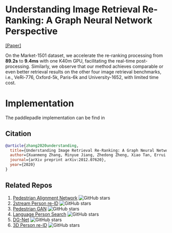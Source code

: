# Understanding Image Retrieval Re-Ranking: A Graph Neural Network Perspective

[[Paper]](https://arxiv.org/abs/2012.07620v2)

On the Market-1501 dataset, we accelerate the re-ranking processing from **89.2s** to **9.4ms** with one K40m GPU, facilitating the real-time post-processing. 
Similarly, we observe that our method achieves comparable or even better retrieval results on the other four image retrieval benchmarks, 
i.e., VeRi-776, Oxford-5k, Paris-6k and University-1652, with limited time cost.

# Implementation
The paddlepadle implementation can be find in 

## Citation
```bibtex
@article{zhang2020understanding,
  title={Understanding Image Retrieval Re-Ranking: A Graph Neural Network Perspective},
  author={Xuanmeng Zhang, Minyue Jiang, Zhedong Zheng, Xiao Tan, Errui Ding, Yi Yang},
  journal={arXiv preprint arXiv:2012.07620},
  year={2020}
}
```

## Related Repos
1. [Pedestrian Alignment Network](https://github.com/layumi/Pedestrian_Alignment) ![GitHub stars](https://img.shields.io/github/stars/layumi/Pedestrian_Alignment.svg?style=flat&label=Star)
2. [2stream Person re-ID](https://github.com/layumi/2016_person_re-ID) ![GitHub stars](https://img.shields.io/github/stars/layumi/2016_person_re-ID.svg?style=flat&label=Star)
3. [Pedestrian GAN](https://github.com/layumi/Person-reID_GAN) ![GitHub stars](https://img.shields.io/github/stars/layumi/Person-reID_GAN.svg?style=flat&label=Star)
4. [Language Person Search](https://github.com/layumi/Image-Text-Embedding) ![GitHub stars](https://img.shields.io/github/stars/layumi/Image-Text-Embedding.svg?style=flat&label=Star)
5. [DG-Net](https://github.com/NVlabs/DG-Net) ![GitHub stars](https://img.shields.io/github/stars/NVlabs/DG-Net.svg?style=flat&label=Star)
6. [3D Person re-ID](https://github.com/layumi/person-reid-3d) ![GitHub stars](https://img.shields.io/github/stars/layumi/person-reid-3d.svg?style=flat&label=Star)
